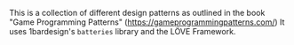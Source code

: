 This is a collection of different design patterns as outlined in the book "Game Programming Patterns" (https://gameprogrammingpatterns.com/)
It uses 1bardesign's ``batteries`` library and the LÖVE Framework. 

